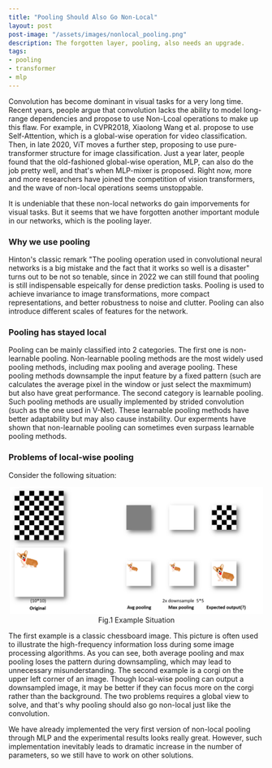 ```yaml
---
title: "Pooling Should Also Go Non-Local" 
layout: post
post-image: "/assets/images/nonlocal_pooling.png"
description: The forgotten layer, pooling, also needs an upgrade.
tags:
- pooling
- transformer
- mlp
---
```


Convolution has become dominant in visual tasks for a very long time. Recent years, people argue that convolution lacks the ability to model long-range dependencies and propose to use Non-Lcoal operations to make up this flaw. For example, in CVPR2018, Xiaolong Wang et al. propose to use Self-Attention, which is a global-wise operation for video classification. Then, in late 2020, ViT moves a further step, proposing to use pure-transformer structure for image classification. Just a year later, people found that the old-fashioned global-wise operation, MLP, can also do the job pretty well, and that's when MLP-mixer is proposed. Right now, more and more researchers have joined the competition of vision transformers, and the wave of non-local operations seems unstoppable.

It is undeniable that these non-local networks do gain imporvements for visual tasks. But it seems that we have forgotten another important module in our networks, which is the pooling layer.

### Why we use pooling 

Hinton's classic remark "The pooling operation used in convolutional neural networks is a big mistake and the fact that it works so well is a disaster" turns out to be not so tenable, since in 2022 we can still found that pooling is still  indispensable espeically for dense prediction tasks. Pooling is used to achieve invariance to image transformations, more compact representations, and better robustness to noise and clutter. Pooling can also introduce different scales of features for the network.

### Pooling has stayed local

Pooling can be mainly classified into 2 categories. The first one is non-learnable pooling. Non-learnable pooling methods are the most widely used pooling methods, including max pooling and average pooling. These pooling methods downsample the input feature by a fixed pattern (such are calculates the average pixel in the window or just select the maxmimum) but also have great performance. The second category is learnable pooling. Such pooling methods are usually implemented by strided convolution (such as the one used in V-Net). These learnable pooling methods have better adaptability but may also cause instability. Our experments have shown that non-learnable pooling can sometimes even surpass learnable pooling methods.

### Problems of local-wise pooling

Consider the following situation:
<center>
    <img src="/assets/images/nonlocal_pooling.png" width="500">
    <br>
    Fig.1 Example Situation
</center>

The first example is a classic chessboard image. This picture is often used to illustrate the high-frequency information loss during some image processing algorithms. As you can see, both average pooling and max pooling loses the pattern during downsampling, which may lead to unnecessary misunderstanding. The second example is a corgi on the upper left corner of an image. Though local-wise pooling can output a downsampled image, it may be better if they can focus more on the corgi rather than the background. The two problems requires a global view to solve, and that's why pooling should also go non-local just like the convolution.

We have already implemented the very first version of non-local pooling through MLP and the experimental results looks really great. However, such implementation inevitably leads to dramatic increase in the number of parameters, so we still have to work on other solutions.



